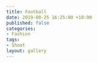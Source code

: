 ```yaml
---
title: Football
date: 2019-08-25 16:25:00 +10:00
published: false
categories:
- Fashion
tags:
- Shoot
layout: gallery
---
```


